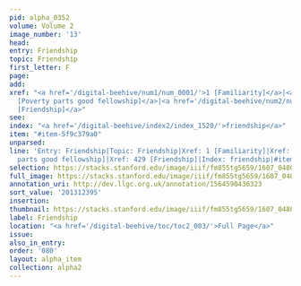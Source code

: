 ```yaml
---
pid: alpha_0352
volume: Volume 2
image_number: '13'
head:
entry: Friendship
topic: Friendship
first_letter: F
page:
add:
xref: "<a href='/digital-beehive/num1/num_0001/'>1 [Familiarity]</a>|<a href='/digital-beehive/num1/num_0016/'>16
  [Poverty parts good fellowship]</a>|<a href='/digital-beehive/num2/num_0532/'>429
  [Friendship]</a>"
see:
index: "<a href='/digital-beehive/index2/index_1520/'>friendship</a>"
item: "#item-5f9c379a0"
unparsed:
line: 'Entry: Friendship|Topic: Friendship|Xref: 1 [Familiarity]|Xref: 16 [Poverty
  parts good fellowship]|Xref: 429 [Friendship]|Index: friendship|#item-5f9c379a0'
selection: https://stacks.stanford.edu/image/iiif/fm855tg5659/1607_0480/395,2395,3030,704/full/0/default.jpg
full_image: https://stacks.stanford.edu/image/iiif/fm855tg5659/1607_0480/full/full/0/default.jpg
annotation_uri: http://dev.llgc.org.uk/annotation/1564590436323
sort_value: '201312395'
insertion:
thumbnail: https://stacks.stanford.edu/image/iiif/fm855tg5659/1607_0480/395,2395,600,180/250,/0/default.jpg
label: Friendship
location: "<a href='/digital-beehive/toc/toc2_003/'>Full Page</a>"
issue:
also_in_entry:
order: '080'
layout: alpha_item
collection: alpha2
---
```

